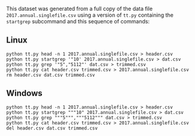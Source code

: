 This dataset was generated from a full copy of the data file
`2017.annual.singlefile.csv` using a version of `tt.py` containing the
`startgrep` subcommand and this sequence of commands:

## Linux

    python tt.py head -n 1 2017.annual.singlefile.csv > header.csv
    python tt.py startgrep '"10' 2017.annual.singlefile.csv > dat.csv
    python tt.py grep '"5","5112"' dat.csv > trimmed.csv
    python tt.py cat header.csv trimmed.csv > 2017.annual.singlefile.csv
    rm header.csv dat.csv trimmed.csv


## Windows

    python tt.py head -n 1 2017.annual.singlefile.csv > header.csv
    python tt.py startgrep """10" 2017.annual.singlefile.csv > dat.csv
    python tt.py grep """5""","""5112""" dat.csv > trimmed.csv
    python tt.py cat header.csv trimmed.csv > 2017.annual.singlefile.csv
    del header.csv dat.csv trimmed.csv
